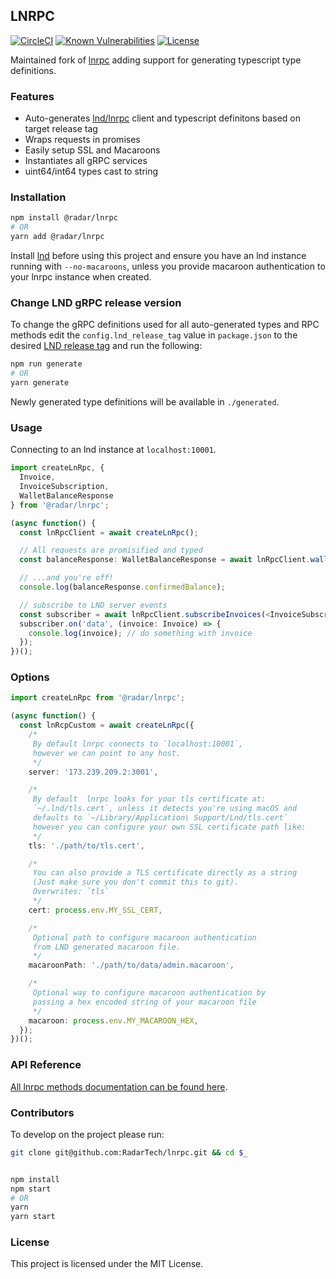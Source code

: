 ## LNRPC

[![CircleCI](https://img.shields.io/circleci/project/github/RadarTech/lnrpc/master.svg?style=flat)](https://circleci.com/gh/RadarTech/lnrpc)
[![Known Vulnerabilities](https://snyk.io/test/github/RadarTech/lnrpc/badge.svg?targetFile=package.json)](https://snyk.io/test/github/RadarTech/lnrpc?targetFile=package.json)
[![License](https://img.shields.io/github/license/radartech/lnrpc.svg?style=flat)](https://img.shields.io/github/license/radartech/lnrpc.svg?style=flat)

Maintained fork of [lnrpc](https://github.com/Matt-Jensen/lnrpc) adding support for generating typescript type definitions.

### Features
- Auto-generates [lnd/lnrpc](https://github.com/lightningnetwork/lnd/tree/master/lnrpc) client and typescript definitons based on target release tag
- Wraps requests in promises
- Easily setup SSL and Macaroons
- Instantiates all gRPC services
- uint64/int64 types cast to string

### Installation
```sh
npm install @radar/lnrpc
# OR
yarn add @radar/lnrpc
```

Install [lnd](https://github.com/lightningnetwork/lnd/blob/master/docs/INSTALL.md) before using this project and ensure you have an lnd instance running with `--no-macaroons`, unless you provide macaroon authentication to your lnrpc instance when created.

### Change LND gRPC release version
To change the gRPC definitions used for all auto-generated types and RPC methods edit the `config.lnd_release_tag` value in `package.json` to the desired [LND release tag](https://github.com/lightningnetwork/lnd/releases) and run the following:

```sh
npm run generate
# OR
yarn generate
```
Newly generated type definitions will be available in `./generated`.

### Usage

Connecting to an lnd instance at `localhost:10001`.

```typescript
import createLnRpc, {
  Invoice,
  InvoiceSubscription,
  WalletBalanceResponse
} from '@radar/lnrpc';

(async function() {
  const lnRpcClient = await createLnRpc();

  // All requests are promisified and typed
  const balanceResponse: WalletBalanceResponse = await lnRpcClient.walletBalance();

  // ...and you're off!
  console.log(balanceResponse.confirmedBalance);

  // subscribe to LND server events
  const subscriber = await lnRpcClient.subscribeInvoices(<InvoiceSubscription>{});
  subscriber.on('data', (invoice: Invoice) => {
    console.log(invoice); // do something with invoice
  });
})();
```

### Options

```typescript
import createLnRpc from '@radar/lnrpc';

(async function() {
  const lnRcpCustom = await createLnRpc({
    /*
     By default lnrpc connects to `localhost:10001`,
     however we can point to any host.
     */
    server: '173.239.209.2:3001',

    /*
     By default  lnrpc looks for your tls certificate at:
     `~/.lnd/tls.cert`, unless it detects you're using macOS and
     defaults to `~/Library/Application\ Support/Lnd/tls.cert`
     however you can configure your own SSL certificate path like:
     */
    tls: './path/to/tls.cert',

    /*
     You can also provide a TLS certificate directly as a string
     (Just make sure you don't commit this to git).
     Overwrites: `tls`
     */
    cert: process.env.MY_SSL_CERT,

    /*
     Optional path to configure macaroon authentication
     from LND generated macaroon file.
     */
    macaroonPath: './path/to/data/admin.macaroon',

    /*
     Optional way to configure macaroon authentication by
     passing a hex encoded string of your macaroon file
     */
    macaroon: process.env.MY_MACAROON_HEX,
  });
})();
```

### API Reference

[All lnrpc methods documentation can be found here](http://api.lightning.community).

### Contributors

To develop on the project please run:

```sh
git clone git@github.com:RadarTech/lnrpc.git && cd $_


npm install
npm start
# OR
yarn
yarn start
```

### License

This project is licensed under the MIT License.
